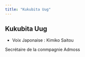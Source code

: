 ```yaml
---
title: "Kukubita Uug"
---
```


Kukubita Uug
------------



* Voix Japonaise : Kimiko Saitou


Secrétaire de la conmpagnie Admoss



